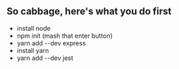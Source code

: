 ## So cabbage, here's what you do first
- install node
- npm init (mash that enter button)
- yarn add --dev express
- install yarn
- yarn add --dev jest